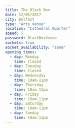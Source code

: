 ```yaml
---
title: The Black Box
date: 12/05/2017
city: Belfast
type: "Arts Venue"
location: "Cathedral Quarter"
speed: 5
password: BlackBoxVenue
sockets: true
socket_availability: "some"
opening_times:
  - day: Monday
    time: Closed
  - day: Tuesday
    time: Closed
  - day: Wednesday
    time: 10am-11pm
  - day: Thursday
    time: 10am-11pm
  - day: Friday
    time: 10am-11pm
  - day: Saturday
    time: 10am-11pm
  - day: Sunday
    time: 10am-11pm
---
```

